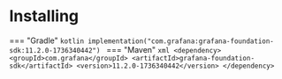 # Installing

=== "Gradle"
    ```kotlin
    implementation("com.grafana:grafana-foundation-sdk:11.2.0-1736340442")
    ```
=== "Maven"
    ```xml
    <dependency>
        <groupId>com.grafana</groupId>
        <artifactId>grafana-foundation-sdk</artifactId>
        <version>11.2.0-1736340442</version>
    </dependency>
    ```
